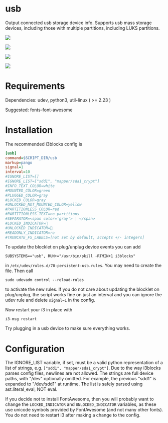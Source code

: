 # usb

Output connected usb storage device info.
Supports usb mass storage devices, including those with multiple partitions,
including LUKS partitions.

![](images/1.png)

![](images/2.png)

![](images/3.png)

![](images/4.png)


# Requirements

Dependencies: udev, python3, util-linux ( >= 2.23 )

Suggested: fonts-font-awesome

# Installation
The recommended i3blocks config is

```INI
[usb]
command=$SCRIPT_DIR/usb
markup=pango
signal=1
interval=10
#IGNORE_LIST=[]
#IGNORE_LIST=["sdd1", "mapper/sda1_crypt"]
#INFO_TEXT_COLOR=white
#MOUNTED_COLOR=green
#PLUGGED_COLOR=gray
#LOCKED_COLOR=gray
#UNLOCKED_NOT_MOUNTED_COLOR=yellow
#PARTITIONLESS_COLOR=red
#PARTITIONLESS_TEXT=no partitions
#SEPARATOR=<span color='gray'> | </span>
#LOCKED_INDICATOR= 
#UNLOCKED_INDICATOR= 
#READONLY_INDICATOR=ro
#TRUNCATE_FS_LABELS=[not set by default, accepts +/- integers]
```

To update the blocklet on plug/unplug device events you can add                 

    SUBSYSTEMS=="usb", RUN+="/usr/bin/pkill -RTMIN+1 i3blocks" 

in `/etc/udev/rules.d/70-persistent-usb.rules`.
You may need to create the file.
Then call

```ShellSession
sudo udevadm control --reload-rules
```

to activate the new rules.
If you do not care about updating the blocklet on plug/unplug, 
the script works fine on just an interval and you can ignore the udev rule and 
delete `signal=1` in the config.

Now restart your i3 in place with

```ShellSession
i3-msg restart
```

Try plugging in a usb device to make sure everything works.

# Configuration

The IGNORE_LIST variable, if set, must be a valid python representation of
a list of strings, e.g. `["sdd1", "mapper/sda1_crypt"]`.
Due to the way i3blocks parses config files, newlines are not allowed.
The strings are full device paths, with "/dev" optionally omitted.
For example, the previous "sdd1" is expanded to "/dev/sdd1" at runtime.
The list is safely parsed using ast.literal_eval, NOT eval.

If you decide not to install FontAwesome, 
then you will probably want to change the `LOCKED_INDICATOR` and 
`UNLOCKED_INDICATOR` variables, as these use unicode symbols provided by 
FontAwesome (and not many other fonts).
You do not need to restart i3 after making a change to the config.
